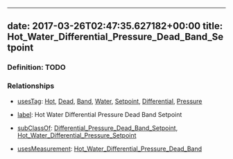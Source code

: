 
---
date: 2017-03-26T02:47:35.627182+00:00
title: Hot_Water_Differential_Pressure_Dead_Band_Setpoint
---
### Definition: TODO

### Relationships

* [usesTag](https://brickschema.org/schema/1.0/BrickFrame#usesTag): [Hot](https://brickschema.org/schema/1.0/BrickTag#Hot), [Dead](https://brickschema.org/schema/1.0/BrickTag#Dead), [Band](https://brickschema.org/schema/1.0/BrickTag#Band), [Water](https://brickschema.org/schema/1.0/BrickTag#Water), [Setpoint](https://brickschema.org/schema/1.0/BrickTag#Setpoint), [Differential](https://brickschema.org/schema/1.0/BrickTag#Differential), [Pressure](https://brickschema.org/schema/1.0/BrickTag#Pressure)

* [label](http://www.w3.org/2000/01/rdf-schema#label): Hot Water Differential Pressure Dead Band Setpoint

* [subClassOf](http://www.w3.org/2000/01/rdf-schema#subClassOf): [Differential_Pressure_Dead_Band_Setpoint](https://brickschema.org/schema/1.0/Brick#Differential_Pressure_Dead_Band_Setpoint), [Hot_Water_Differential_Pressure_Setpoint](https://brickschema.org/schema/1.0/Brick#Hot_Water_Differential_Pressure_Setpoint)

* [usesMeasurement](https://brickschema.org/schema/1.0/BrickFrame#usesMeasurement): [Hot_Water_Differential_Pressure_Dead_Band](https://brickschema.org/schema/1.0/Brick#Hot_Water_Differential_Pressure_Dead_Band)
